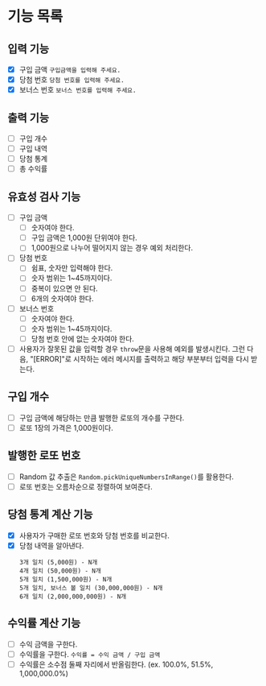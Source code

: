 # 기능 목록

## 입력 기능

- [x] 구입 금액 `구입금액을 입력해 주세요.`
- [x] 당첨 번호 `당첨 번호를 입력해 주세요.`
- [x] 보너스 번호 `보너스 번호를 입력해 주세요.`

## 출력 기능

- [ ] 구입 개수
- [ ] 구입 내역
- [ ] 당첨 통계
- [ ] 총 수익률

## 유효성 검사 기능

- [ ] 구입 금액
  - [ ] 숫자여야 한다.
  - [ ] 구입 금액은 1,000원 단위여야 한다.
  - [ ] 1,000원으로 나누어 떨어지지 않는 경우 예외 처리한다.
- [ ] 당첨 번호
  - [ ] 쉼표, 숫자만 입력해야 한다.
  - [ ] 숫자 범위는 1~45까지이다.
  - [ ] 중복이 있으면 안 된다.
  - [ ] 6개의 숫자여야 한다.
- [ ] 보너스 번호
  - [ ] 숫자여야 한다.
  - [ ] 숫자 범위는 1~45까지이다.
  - [ ] 당첨 번호 안에 없는 숫자여야 한다.
- [ ] 사용자가 잘못된 값을 입력할 경우 `throw`문을 사용해 예외를 발생시킨다. 그런 다음, "[ERROR]"로 시작하는 에러 메시지를 출력하고 해당 부분부터 입력을 다시 받는다.

## 구입 개수

- [ ] 구입 금액에 해당하는 만큼 발행한 로또의 개수를 구한다.
- [ ] 로또 1장의 가격은 1,000원이다.

## 발행한 로또 번호

- [ ] Random 값 추출은 `Random.pickUniqueNumbersInRange()`를 활용한다.
- [ ] 로또 번호는 오름차순으로 정렬하여 보여준다.

## 당첨 통계 계산 기능

- [x] 사용자가 구매한 로또 번호와 당첨 번호를 비교한다.
- [x] 당첨 내역을 알아낸다.
  ```
  3개 일치 (5,000원) - N개
  4개 일치 (50,000원) - N개
  5개 일치 (1,500,000원) - N개
  5개 일치, 보너스 볼 일치 (30,000,000원) - N개
  6개 일치 (2,000,000,000원) - N개
  ```

## 수익률 계산 기능

- [ ] 수익 금액을 구한다.
- [ ] 수익률을 구한다. `수익률 = 수익 금액 / 구입 금액`
- [ ] 수익률은 소수점 둘째 자리에서 반올림한다. (ex. 100.0%, 51.5%, 1,000,000.0%)
